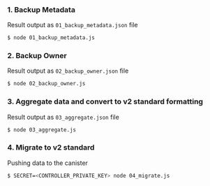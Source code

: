 ### 1. Backup Metadata

Result output as `01_backup_metadata.json` file

```bash
$ node 01_backup_metadata.js
```

### 2. Backup Owner

Result output as `02_backup_owner.json` file

```bash
$ node 02_backup_owner.js
```

### 3. Aggregate data and convert to v2 standard formatting

Result output as `03_aggregate.json` file

```bash
$ node 03_aggregate.js
```

### 4. Migrate to v2 standard

Pushing data to the canister

```bash
$ SECRET=<CONTROLLER_PRIVATE_KEY> node 04_migrate.js
```
